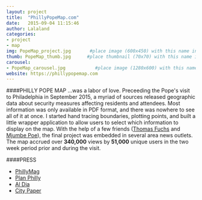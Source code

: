 ```yaml
---
layout: project
title:  "PhillyPopeMap.com"
date:   2015-09-04 11:15:46
author: Lalaland
categories:
- project 
- map
img: PopeMap_project.jpg       #place image (600x450) with this name in /assets/img/project/
thumb: PopeMap_thumb.jpg      #place thumbnail (70x70) with this name in /assets/img/project/thumbs/
carousel:
- PopeMap_carousel.jpg           #place image (1280x600) with this name in /assets/img/project/carousel/
website: https://phillypopemap.com
---
```

####PHILLY POPE MAP
...was a labor of love. Preceeding the Pope's visit to Philadelphia in September 2015, a myriad of sources released geographic data about security measures affecting residents and attendees. Most information was only available in PDF format, and there was nowhere to see all of it at once. I started hand tracing boundaries, plotting points, and built a little wrapper application to allow users to select which information to display on the map. With the help of a few friends ([Thomas Fuchs](https://twitter.com/thomasfuchs) and [Mjumbe Poe](https://twitter.com/mjumbewu)), the final project was embedded in several area news outlets. The map accrued over **340,000** views by **51,000** unique users in the two week period prior and during the visit.

####PRESS
 - [PhillyMag]()
 - [Plan Philly]()
 - [Al Dia]()
 - [City Paper]()
